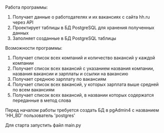 Работа программы:

1. Получает данные о работодателях и их вакансиях с сайта hh.ru через API
2. Проектирует таблицы в БД PostgreSQL для хранения полученных данных
3. Заполняет созданные в БД PostgreSQL таблицы

Возможности программы:

1. Получает список всех компаний и количество вакансий у каждой компании
2. Получает список всех вакансий с указанием названия компании, названия вакансии и зарплаты и ссылки на вакансию
3. Получает среднюю зарплату по вакансиям
4. Получает список всех вакансий, у которых зарплата выше средней по всем вакансиям
5. Получает список всех вакансий, в названии которых содержатся переданные в метод слова

Перед началом работы требуется создать БД в pgAdmin4 c названием 'HH_BD' пользователь 'postgres'

Для старта запустить файл main.py